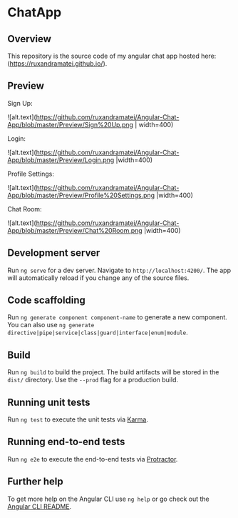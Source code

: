 # ChatApp

## Overview
This repository is the source code of my angular chat app hosted here: (https://ruxandramatei.github.io/).

## Preview

Sign Up:

![alt.text](https://github.com/ruxandramatei/Angular-Chat-App/blob/master/Preview/Sign%20Up.png | width=400)

Login:

![alt.text](https://github.com/ruxandramatei/Angular-Chat-App/blob/master/Preview/Login.png |width=400)

Profile Settings:

 ![alt.text](https://github.com/ruxandramatei/Angular-Chat-App/blob/master/Preview/Profile%20Settings.png |width=400)
 
 Chat Room:
 
 ![alt.text](https://github.com/ruxandramatei/Angular-Chat-App/blob/master/Preview/Chat%20Room.png |width=400)
 


## Development server

Run `ng serve` for a dev server. Navigate to `http://localhost:4200/`. The app will automatically reload if you change any of the source files.

## Code scaffolding

Run `ng generate component component-name` to generate a new component. You can also use `ng generate directive|pipe|service|class|guard|interface|enum|module`.

## Build

Run `ng build` to build the project. The build artifacts will be stored in the `dist/` directory. Use the `--prod` flag for a production build.

## Running unit tests

Run `ng test` to execute the unit tests via [Karma](https://karma-runner.github.io).

## Running end-to-end tests

Run `ng e2e` to execute the end-to-end tests via [Protractor](http://www.protractortest.org/).

## Further help

To get more help on the Angular CLI use `ng help` or go check out the [Angular CLI README](https://github.com/angular/angular-cli/blob/master/README.md).
